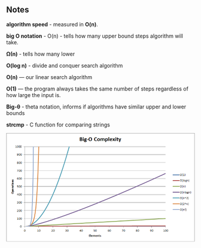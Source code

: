 ## Notes

**algorithm speed** - measured in **O(n)**.

**big O notation** - O(n) - tells how many upper bound steps algorithm will take.

**Ω(n)** - tells how many lower

**O(log⁡ n)** - divide and conquer search algorithm

**O(n)** — our linear search algorithm

**O(1)** — the program always takes the same number of steps regardless of how large the input is.

**Big-θ** - theta notation, informs if algorithms have similar upper and lower bounds

**strcmp** - C function for comparing strings

![V](image.png)